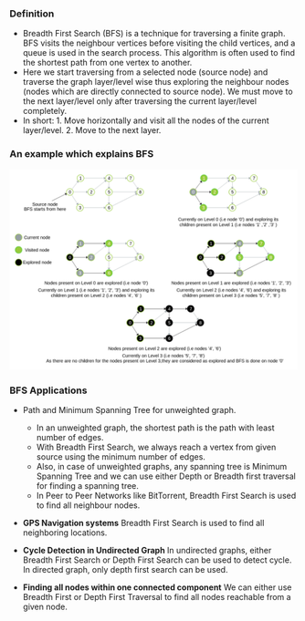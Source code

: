 ### Definition

  -  Breadth First Search (BFS) is a technique for traversing a finite graph. BFS visits the neighbour vertices before visiting the child vertices, and a queue is used in the search process. This algorithm is often used to find the shortest path from one vertex to another.
  -  Here we start traversing from a selected node (source node) and traverse the graph layer/level wise thus exploring the neighbour nodes (nodes which are directly connected to source node). We must move to the next layer/level only after traversing the current layer/level completely.
  -  In short:
    1. Move horizontally and visit all the nodes of the current layer/level.
    2. Move to the next layer.

### An example which explains BFS
<img src="images/bfs.png"/>

### BFS Applications

   - Path and Minimum Spanning Tree for unweighted graph.

     - In an unweighted graph, the shortest path is the path with least number of edges.
     - With Breadth First Search, we always reach a vertex from given source using the minimum number of edges.
     - Also, in case of unweighted graphs, any spanning tree is Minimum Spanning Tree and we can use either Depth or Breadth first traversal for finding a spanning tree.
     - In Peer to Peer Networks like BitTorrent, Breadth First Search is used to find all neighbour nodes.

  -  **GPS Navigation systems**
    Breadth First Search is used to find all neighboring locations.
    
  -  **Cycle Detection in Undirected Graph**
    In undirected graphs, either Breadth First Search or Depth First Search can be used to detect cycle.<br>
    In directed graph, only depth first search can be used.
    
  -  **Finding all nodes within one connected component**
    We can either use Breadth First or Depth First Traversal to find all nodes reachable from a given node.


